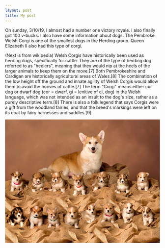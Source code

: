 ```yaml
---
layout: post
title: My post
---
```


On sunday, 3/10/19, I almost had a number one victory royale. I also finally got 100 v-bucks. 
I also have some information about dogs.
The Pembroke Welsh Corgi is one of the smallest dogs in the Herding group.
Queen Elizabeth II also had this type of corgi. 

(Next is from wikipedia)
Welsh Corgis have historically been used as herding dogs, specifically for cattle. They are of the type of herding dog referred to as "heelers", meaning that they would nip at the heels of the larger animals to keep them on the move.[7] Both Pembrokeshire and Cardigan are historically agricultural areas of Wales.[8] The combination of the low height off the ground and innate agility of Welsh Corgis would allow them to avoid the hooves of cattle.[7] The term "Corgi" means either cur dog or dwarf dog (cor = dwarf, gi = lenitive of ci, dog) in the Welsh language, which was not intended as an insult to the dog's size, rather as a purely descriptive term.[8] There is also a folk legend that says Corgis were a gift from the woodland fairies, and that the breed's markings were left on its coat by fairy harnesses and saddles.[9]

![Corgi](/images/i1vdqt4ksba11.jpg)
